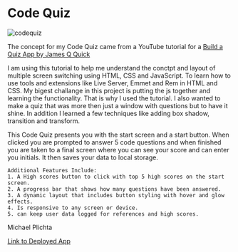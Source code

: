 # Code Quiz

![codequiz](https://user-images.githubusercontent.com/58678985/75116482-1f2cd800-5626-11ea-8bdc-1bc8252055af.png)

The concept for my Code Quiz came from a YouTube tutorial for a [Build a Quiz App by James Q Quick](https://www.youtube.com/playlist?list=PLDlWc9AfQBfZIkdVaOQXi1tizJeNJipEx)

I am using this tutorial to help me understand the conctpt and layout of multiple screen switching using HTML, CSS and JavaScript. To learn how to use tools and extensions like Live Server, Emmet and Rem in HTML and CSS. My bigest challange in this project is putting the js together and learning the functionality. That is why I used the tutorial. I also wanted to make a quiz that was more then just a window with questions but to have it shine. In addition I learned a few techniques like adding box shadow, transition and transform.  

This Code Quiz presents you with the start screen and a start button. When clicked you are prompted to answer 5 code questions and when finished you are taken to a final screen where you can see your score and can enter you initials. It then saves your data to local storage. 

    Additional Features Include:
    1. A High scores button to click with top 5 high scores on the start screen.
    2. A progress bar that shows how many questions have been answered. 
    3. A dynamic layout that includes button styling with hover and glow effects.
    4. Is responsive to any screen or device. 
    5. can keep user data logged for references and high scores.

Michael Plichta

[Link to Deployed App](https://mekaleka.github.io/code-quiz/)
